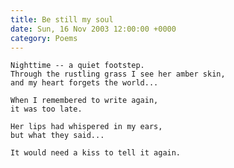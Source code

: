 ```yaml
---
title: Be still my soul
date: Sun, 16 Nov 2003 12:00:00 +0000
category: Poems
---
```


    Nighttime -- a quiet footstep.  
    Through the rustling grass I see her amber skin,  
    and my heart forgets the world...

    When I remembered to write again,  
    it was too late.

    Her lips had whispered in my ears,  
    but what they said...

    It would need a kiss to tell it again.


